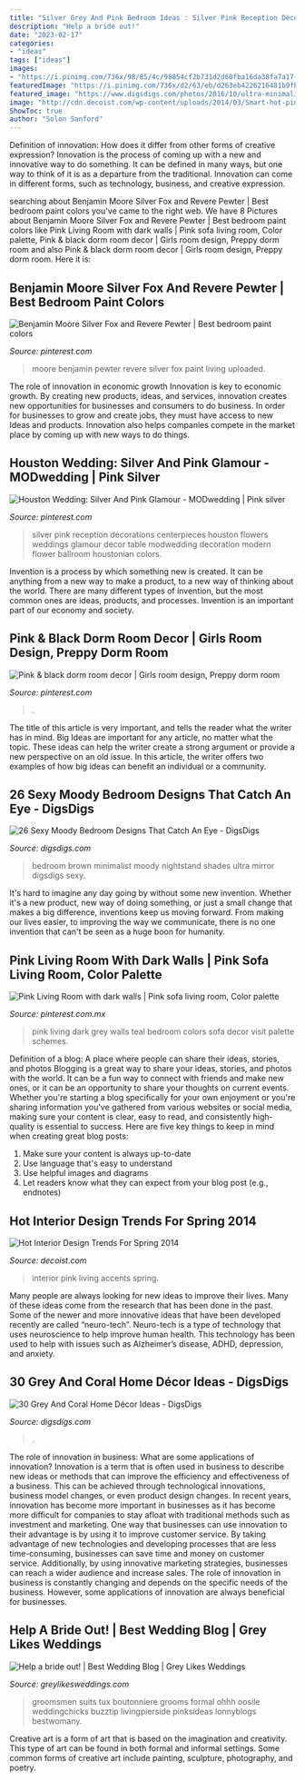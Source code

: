 ```yaml
---
title: "Silver Grey And Pink Bedroom Ideas : Silver Pink Reception Decorations Centerpieces Houston Flowers Weddings Glamour Decor Table Modwedding Decoration Modern Flower Ballroom Houstonian Colors"
description: "Help a bride out!"
date: "2023-02-17"
categories:
- "ideas"
tags: ["ideas"]
images:
- "https://i.pinimg.com/736x/98/85/4c/98854cf2b731d2d60fba16da38fa7a17--revere-pewter-benjamin-moore-silver-foxes.jpg"
featuredImage: "https://i.pinimg.com/736x/d2/63/eb/d263eb4226216481b9fb9896eb9a9a1d--pink-black-dorm-room.jpg"
featured_image: "https://www.digsdigs.com/photos/2016/10/ultra-minimalist-bedroom-in-the-shades-of-brown-with-a-mirror-nightstand.jpg"
image: "http://cdn.decoist.com/wp-content/uploads/2014/03/Smart-hot-pink-accents-in-the-living-room.jpg"
ShowToc: true
author: "Solon Sanford"
---
```



Definition of innovation: How does it differ from other forms of creative expression?
Innovation is the process of coming up with a new and innovative way to do something. It can be defined in many ways, but one way to think of it is as a departure from the traditional. Innovation can come in different forms, such as technology, business, and creative expression.

	

		
searching about Benjamin Moore Silver Fox and Revere Pewter | Best bedroom paint colors you've came to the right web. We have 8 Pictures about Benjamin Moore Silver Fox and Revere Pewter | Best bedroom paint colors like Pink Living Room with dark walls | Pink sofa living room, Color palette, Pink &amp; black dorm room decor | Girls room design, Preppy dorm room and also Pink &amp; black dorm room decor | Girls room design, Preppy dorm room. Here it is:
		
    
## Benjamin Moore Silver Fox And Revere Pewter | Best Bedroom Paint Colors

<img loading=lazy src="https://i.pinimg.com/736x/98/85/4c/98854cf2b731d2d60fba16da38fa7a17--revere-pewter-benjamin-moore-silver-foxes.jpg" onerror="this.onerror=null;this.src='https://tse3.mm.bing.net/th?id=OIP.MFCzjZru6VPGV3tNxc5xxgHaJ3&amp;pid=15.1';" alt="Benjamin Moore Silver Fox and Revere Pewter | Best bedroom paint colors">

_Source: pinterest.com_

>moore benjamin pewter revere silver fox paint living uploaded. 

	

The role of innovation in economic growth
Innovation is key to economic growth. By creating new products, ideas, and services, innovation creates new opportunities for businesses and consumers to do business. In order for businesses to grow and create jobs, they must have access to new Ideas and products. Innovation also helps companies compete in the market place by coming up with new ways to do things.

    
## Houston Wedding: Silver And Pink Glamour - MODwedding | Pink Silver

<img loading=lazy src="https://i.pinimg.com/736x/13/bf/71/13bf715ec031889a08e7549a45deaa24--silver-weddings-pink-weddings.jpg" onerror="this.onerror=null;this.src='https://tse4.mm.bing.net/th?id=OIP.SshL23uE97Lzkc_dE8n1rgHaLH&amp;pid=15.1';" alt="Houston Wedding: Silver And Pink Glamour - MODwedding | Pink silver">

_Source: pinterest.com_

>silver pink reception decorations centerpieces houston flowers weddings glamour decor table modwedding decoration modern flower ballroom houstonian colors. 

	

Invention is a process by which something new is created. It can be anything from a new way to make a product, to a new way of thinking about the world. There are many different types of invention, but the most common ones are ideas, products, and processes. Invention is an important part of our economy and society.

    
## Pink &amp; Black Dorm Room Decor | Girls Room Design, Preppy Dorm Room

<img loading=lazy src="https://i.pinimg.com/736x/d2/63/eb/d263eb4226216481b9fb9896eb9a9a1d--pink-black-dorm-room.jpg" onerror="this.onerror=null;this.src='https://tse1.mm.bing.net/th?id=OIP.O6nzeZB-vwe1iGb56vixEAHaJ3&amp;pid=15.1';" alt="Pink &amp; black dorm room decor | Girls room design, Preppy dorm room">

_Source: pinterest.com_

>. 

	

The title of this article is very important, and tells the reader what the writer has in mind.
Big Ideas are important for any article, no matter what the topic. These ideas can help the writer create a strong argument or provide a new perspective on an old issue. In this article, the writer offers two examples of how big ideas can benefit an individual or a community.

    
## 26 Sexy Moody Bedroom Designs That Catch An Eye - DigsDigs

<img loading=lazy src="https://www.digsdigs.com/photos/2016/10/ultra-minimalist-bedroom-in-the-shades-of-brown-with-a-mirror-nightstand.jpg" onerror="this.onerror=null;this.src='https://tse1.mm.bing.net/th?id=OIP.WjJhupmi5EcJXNg-Bn6iowHaLH&amp;pid=15.1';" alt="26 Sexy Moody Bedroom Designs That Catch An Eye - DigsDigs">

_Source: digsdigs.com_

>bedroom brown minimalist moody nightstand shades ultra mirror digsdigs sexy. 

	

It's hard to imagine any day going by without some new invention. Whether it's a new product, new way of doing something, or just a small change that makes a big difference, inventions keep us moving forward. From making our lives easier, to improving the way we communicate, there is no one invention that can't be seen as a huge boon for humanity.

    
## Pink Living Room With Dark Walls | Pink Sofa Living Room, Color Palette

<img loading=lazy src="https://i.pinimg.com/736x/3d/fd/17/3dfd1791ac929cb880d69a67dc04f585.jpg" onerror="this.onerror=null;this.src='https://tse2.mm.bing.net/th?id=OIP.rSTdSAMeH1bwAre4TLw3zgHaN2&amp;pid=15.1';" alt="Pink Living Room with dark walls | Pink sofa living room, Color palette">

_Source: pinterest.com.mx_

>pink living dark grey walls teal bedroom colors sofa decor visit palette schemes. 

	

Definition of a blog: A place where people can share their ideas, stories, and photos
Blogging is a great way to share your ideas, stories, and photos with the world. It can be a fun way to connect with friends and make new ones, or it can be an opportunity to share your thoughts on current events. Whether you're starting a blog specifically for your own enjoyment or you're sharing information you've gathered from various websites or social media, making sure your content is clear, easy to read, and consistently high-quality is essential to success. Here are five key things to keep in mind when creating great blog posts: 
1. Make sure your content is always up-to-date 
2. Use language that's easy to understand 
3. Use helpful images and diagrams 
4. Let readers know what they can expect from your blog post (e.g., endnotes) 

    
## Hot Interior Design Trends For Spring 2014

<img loading=lazy src="http://cdn.decoist.com/wp-content/uploads/2014/03/Smart-hot-pink-accents-in-the-living-room.jpg" onerror="this.onerror=null;this.src='https://tse3.mm.bing.net/th?id=OIP.MrV1yWe6A1wisJW0xGKgFgHaJO&amp;pid=15.1';" alt="Hot Interior Design Trends For Spring 2014">

_Source: decoist.com_

>interior pink living accents spring. 

	

Many people are always looking for new ideas to improve their lives. Many of these ideas come from the research that has been done in the past. Some of the newer and more innovative ideas that have been developed recently are called “neuro-tech”. Neuro-tech is a type of technology that uses neuroscience to help improve human health. This technology has been used to help with issues such as Alzheimer’s disease, ADHD, depression, and anxiety.

    
## 30 Grey And Coral Home Décor Ideas - DigsDigs

<img loading=lazy src="https://www.digsdigs.com/photos/grey-and-coral-home-decor-ideas-18-554x692.jpg" onerror="this.onerror=null;this.src='https://tse4.mm.bing.net/th?id=OIP.eOBhK84C6n8yx3PG4wvgjAHaJQ&amp;pid=15.1';" alt="30 Grey And Coral Home Décor Ideas - DigsDigs">

_Source: digsdigs.com_

>. 

	

The role of innovation in business: What are some applications of innovation?
Innovation is a term that is often used in business to describe new ideas or methods that can improve the efficiency and effectiveness of a business. This can be achieved through technological innovations, business model changes, or even product design changes. In recent years, innovation has become more important in businesses as it has become more difficult for companies to stay afloat with traditional methods such as investment and marketing. One way that businesses can use innovation to their advantage is by using it to improve customer service. By taking advantage of new technologies and developing processes that are less time-consuming, businesses can save time and money on customer service. Additionally, by using innovative marketing strategies, businesses can reach a wider audience and increase sales. The role of innovation in business is constantly changing and depends on the specific needs of the business. However, some applications of innovation are always beneficial for businesses.

    
## Help A Bride Out! | Best Wedding Blog | Grey Likes Weddings

<img loading=lazy src="http://www.greylikesweddings.com/wp-content/uploads/2013/06/purple-groom-619x928.jpg" onerror="this.onerror=null;this.src='https://tse4.mm.bing.net/th?id=OIP.fWPLSp2804nZjK9FipqbJgHaLG&amp;pid=15.1';" alt="Help a bride out! | Best Wedding Blog | Grey Likes Weddings">

_Source: greylikesweddings.com_

>groomsmen suits tux boutonniere grooms formal ohhh oosile weddingchicks buzztip livingpierside pinksideas lonnyblogs bestwomany. 

	

Creative art is a form of art that is based on the imagination and creativity. This type of art can be found in both formal and informal settings. Some common forms of creative art include painting, sculpture, photography, and poetry.


